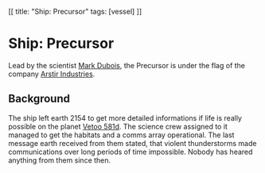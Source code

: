 [[
title: "Ship: Precursor"
tags: [vessel]
]]

# Ship: Precursor

Lead by the scientist [Mark Dubois](./characters/mark_dubois.md), the Precursor
is under the flag of the company 
[Arstir Industries](./faction/arstir_industries.md).

## Background

The ship left earth 2154 to get more detailed informations if life is really
possible on the planet [Vetoo 581d](./planets/vetoo_581d.md). The science crew
assigned to it managed to get the habitats and a comms array operational. The
last message earth received from them stated, that violent thunderstorms made
communications over long periods of time impossible. Nobody has heared anything
from them since then.

